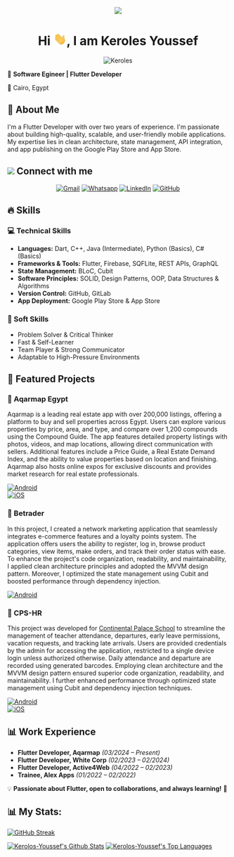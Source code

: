 <p align="center">
  <img src="https://github.com/thompsonemerson/thompsonemerson/raw/master/cover-thompson.png" height="200"/>
</p>

<h1 align="center">Hi <img src="https://raw.githubusercontent.com/ABSphreak/ABSphreak/master/gifs/Hi.gif" width="30px">, I am Keroles Youssef </h1>

<p align="center"> 
	<img src="https://komarev.com/ghpvc/?username=Kerolos-Youssef&label=Profile%20views&color=0e75b6&style=plastic" alt="Keroles" /> 
</p>

🚀 **Software Egineer | Flutter Developer**  

📍 Cairo, Egypt

## 🌟 About Me  
I'm a Flutter Developer with over two years of experience. I'm passionate about building high-quality, scalable, and user-friendly mobile applications. My expertise lies in clean architecture, state management, API integration, and app publishing on the Google Play Store and App Store.  


## <img src="https://media.giphy.com/media/iY8CRBdQXODJSCERIr/giphy.gif" width="30px"> Connect with me
<p align="center">
	<a href="mailto:kerolesyoussef028@gmail.com"><img img src="https://img.shields.io/badge/gmail-%23EA4335.svg?style=plastic&logo=gmail&logoColor=white" alt="Gmail"/></a>
	<a href="https://wa.me/201555567439"><img src="https://img.shields.io/badge/whatsapp-%2325D366.svg?style=plastic&logo=whatsapp&logoColor=white" alt="Whatsapp"/></a>
	<a href="https://linkedin.com/in/keroles-youssef"><img src="https://img.shields.io/badge/linkedin-%230A66C2.svg?style=plastic&logo=linkedin&logoColor=white" alt="LinkedIn"/></a>
	<a href="https://github.com/Kerolos-Youssef"><img src="https://img.shields.io/badge/github-%23181717.svg?style=plastic&logo=github&logoColor=white" alt="GitHub"/></a>	
</p>

## 🔥 Skills  
### 💻 Technical Skills  
- **Languages:** Dart, C++, Java (Intermediate), Python (Basics), C# (Basics)  
- **Frameworks & Tools:** Flutter, Firebase, SQFLite, REST APIs, GraphQL  
- **State Management:** BLoC, Cubit  
- **Software Principles:** SOLID, Design Patterns, OOP, Data Structures & Algorithms  
- **Version Control:** GitHub, GitLab  
- **App Deployment:** Google Play Store & App Store  

### 🎯 Soft Skills  
- Problem Solver & Critical Thinker  
- Fast & Self-Learner  
- Team Player & Strong Communicator  
- Adaptable to High-Pressure Environments  

## 📱 Featured Projects  
### 🔹 Aqarmap Egypt  
Aqarmap is a leading real estate app with over 200,000 listings, offering a platform to buy and sell properties across Egypt. Users can explore various properties by price, area, and type, and compare over 1,200 compounds using the Compound Guide. The app features detailed property listings with photos, videos, and map locations, allowing direct communication with sellers. Additional features include a Price Guide, a Real Estate Demand Index, and the ability to value properties based on location and finishing. Aqarmap also hosts online expos for exclusive discounts and provides market research for real estate professionals.  

[![Android](https://img.shields.io/badge/Android-PlayStore-green)](https://play.google.com/store/apps/details?id=com.aqarmap.android)  
[![iOS](https://img.shields.io/badge/iOS-AppStore-blue)](https://apps.apple.com/us/app/aqarmap-egypt/id642633889)  

### 🔹 Betrader  
In this project, I created a network marketing application that seamlessly integrates e-commerce features and a loyalty points system. The application offers users the ability to register, log in, browse product categories, view items, make orders, and track their order status with ease. To enhance the project's code organization, readability, and maintainability, I applied clean architecture principles and adopted the MVVM design pattern. Moreover, I optimized the state management using Cubit and boosted performance through dependency injection.

[![Android](https://img.shields.io/badge/Android-PlayStore-green)](https://play.google.com/store/apps/details?id=be.trader)  

### 🔹 CPS-HR  
This project was developed for [Continental Palace School](https://www.cps-education.com/) to streamline the management of teacher attendance, departures, early leave permissions, vacation requests, and tracking late arrivals. Users are provided credentials by the admin for accessing the application, restricted to a single device login unless authorized otherwise. Daily attendance and departure are recorded using generated barcodes. Employing clean architecture and the MVVM design pattern ensured superior code organization, readability, and maintainability. I further enhanced performance through optimized state management using Cubit and dependency injection techniques.

[![Android](https://img.shields.io/badge/Android-PlayStore-green)](https://play.google.com/store/apps/details?id=com.cps.hr)  
[![iOS](https://img.shields.io/badge/iOS-AppStore-blue)](https://apps.apple.com/app/cps-hr/id6737413195)  

## 📊 Work Experience  
- **Flutter Developer, Aqarmap** *(03/2024 – Present)*  
- **Flutter Developer, White Corp** *(02/2023 – 02/2024)*  
- **Flutter Developer, Active4Web** *(04/2022 – 02/2023)*  
- **Trainee, Alex Apps** *(01/2022 – 02/2022)*  

💡 **Passionate about Flutter, open to collaborations, and always learning!** 🚀  

## 📊 My Stats:

<a href="https://git.io/streak-stats"><img src="https://github-readme-streak-stats.herokuapp.com?user=Kerolos-Youssef&theme=dark&border_radius=12" alt="GitHub Streak" /></a>

<a href="https://github.com/Kerolos-Youssef/github-readme-stats"><img alt="Kerolos-Youssef's Github Stats" src="https://github-readme-stats.vercel.app/api?username=Kerolos-Youssef&show_icons=true&count_private=true&theme=react&hide_border=true&bg_color=0D1117" /></a>
<a href="https://github.com/Kerolos-Youssef/github-readme-stats"><img alt="Kerolos-Youssef's Top Languages" src="https://github-readme-stats.vercel.app/api/top-langs/?username=Kerolos-Youssef&langs_count=8&count_private=true&layout=compact&theme=react&hide_border=true&bg_color=0D1117" /></a>
